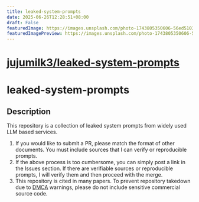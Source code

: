 ```yaml
---
title: leaked-system-prompts
date: 2025-06-26T12:28:51+08:00
draft: False
featuredImage: https://images.unsplash.com/photo-1743805350606-56ed5103769c?ixid=M3w0NjAwMjJ8MHwxfHJhbmRvbXx8fHx8fHx8fDE3NTA5MTIwNzd8&ixlib=rb-4.1.0
featuredImagePreview: https://images.unsplash.com/photo-1743805350606-56ed5103769c?ixid=M3w0NjAwMjJ8MHwxfHJhbmRvbXx8fHx8fHx8fDE3NTA5MTIwNzd8&ixlib=rb-4.1.0
---
```


# [jujumilk3/leaked-system-prompts](https://github.com/jujumilk3/leaked-system-prompts)

# leaked-system-prompts

## Description

This repository is a collection of leaked system prompts from widely used LLM based services.

1. If you would like to submit a PR, please match the format of other documents. You must include sources that I can verify or reproducible prompts.
2. If the above process is too cumbersome, you can simply post a link in the Issues section. If there are verifiable sources or reproducible prompts, I will verify them and then proceed with the merge.
3. This repository is cited in many papers. To prevent repository takedown due to [DMCA](https://docs.github.com/en/site-policy/content-removal-policies/dmca-takedown-policy) warnings, please do not include sensitive commercial source code.

